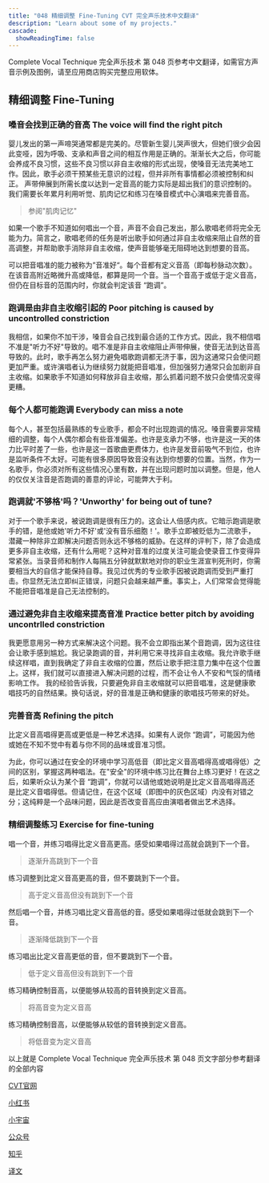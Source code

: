 ```yaml
---
title: "048 精细调整 Fine-Tuning CVT 完全声乐技术中文翻译"
description: "Learn about some of my projects."
cascade:
  showReadingTime: false
---
```

Complete Vocal Technique 完全声乐技术 第 048 页参考中文翻译，如需官方声音示例及图例，请至应用商店购买完整应用软体。

## 精细调整 Fine-Tuning

### 嗓音会找到正确的音高 The voice will find the right pitch

婴儿发出的第一声啼哭通常都是完美的。尽管新生婴儿哭声很大，但她们很少会因此变哑，因为呼吸、支承和声音之间的相互作用是正确的。渐渐长大之后，你可能会养成不良习惯，这些不良习惯以非自主收缩的形式出现，使嗓音无法完美地工作。因此，歌手必须干预某些无意识的过程，但并非所有事情都必须被控制和纠正。
声带伸展到所需长度以达到一定音高的能力实际是超出我们的意识控制的。我们需要长年累月利用听觉、肌肉记忆和练习在嗓音模式中心演唱来完善音高。

> 参阅"肌肉记忆" 

如果一个歌手不知道如何唱出一个音，声音不会自己发出，那么歌唱老师将完全无能为力。简言之，歌唱老师的任务是听出歌手如何通过非自主收缩来阻止自然的音高调整，并帮助歌手消除非自主收缩，使声音能够毫无阻碍地达到想要的音高。

可以把音唱准的能力被称为”音准好“。每个音都有定义音高（即每秒脉动次数）。在该音高附近略微升高或降低，都算是同一个音。当一个音高于或低于定义音高，但仍在目标音的范围内时，你就会判定该音 “跑调”。

### 跑调是由非自主收缩引起的 Poor pitching is caused by uncontrolled constriction

我相信，如果你不加干涉，嗓音会自己找到最合适的工作方式。因此，我不相信唱不准是"听力不好"导致的。唱不准是非自主收缩阻止声带伸展，使音无法到达音高导致的。此时，歌手再怎么努力避免唱歌跑调都无济于事，因为这通常只会使问题更加严重。或许演唱者认为继续努力就能把音唱准，但加强努力通常只会加剧非自主收缩。如果歌手不知道如何释放非自主收缩，那么抓着问题不放只会使情况变得更糟。

### 每个人都可能跑调 Everybody can miss a note

每个人，甚至包括最熟练的专业歌手，都会不时出现跑调的情况。嗓音需要非常精细的调整，每个人偶尔都会有些音准偏差。也许是支承力不够，也许是这一天的体力比平时差了一些，也许是这一首歌曲更费体力，也许是发音前吸气不到位，也许是监听条件不太好。可能有很多原因导致音没有达到你想要的位置。当然，作为一名歌手，你必须对所有这些情况心里有数，并在出现问题时加以调整。但是，他人的仅仅关注音是否跑调的善意的评论，可能弊大于利。

### 跑调就'不够格'吗？'Unworthy' for being out of tune?

对于一个歌手来说，被说跑调是很有压力的。这会让人倍感内疚。它暗示跑调是歌手的错，是他或她'听力不好'或'没有音乐细胞！'。歌手立即被贬低为二流歌手，潜藏一种除非立即解决问题否则永远不够格的威胁。在这样的评判下，除了会造成更多非自主收缩，还有什么用呢？这种对音准的过度关注可能会使录音工作变得异常紧张。当录音师和制作人每隔五分钟就默默地对你的职业生涯宣判死刑时，你需要相当大的自信才能保持自尊。我见过优秀的专业歌手因被说跑调而受到严重打击。你显然无法立即纠正错误，问题只会越来越严重。事实上，人们常常会觉得能不能把音唱准是自己无法控制的。

### 通过避免非自主收缩来提高音准 Practice better pitch by avoiding uncontrlled constriction

我更愿意用另一种方式来解决这个问题。我不会立即指出某个音跑调，因为这往往会让歌手感到尴尬。我记录跑调的音，并利用它来寻找非自主收缩。我允许歌手继续这样唱，直到我确定了非自主收缩的位置，然后让歌手把注意力集中在这个位置上。这样，我们就可以直接进入解决问题的过程，而不会让令人不安和气馁的情绪影响工作。
我的经验告诉我，只要避免非自主收缩就可以把音唱准，这是健康歌唱技巧的自然结果。换句话说，好的音准是正确和健康的歌唱技巧带来的好处。

### 完善音高 Refining the pitch

比定义音高唱得更高或更低是一种艺术选择。如果有人说你 “跑调”，可能因为他或她在不知不觉中有着与你不同的品味或音准习惯。

为此，你可以通过在安全的环境中学习高低音（即比定义音高唱得高或唱得低）之间的区别，掌握这两种唱法。在"安全"的环境中练习比在舞台上练习更好！在这之后，如果听众认为某个音 “跑调”，你就可以请他或她说明是比定义音高唱得高还是比定义音唱得低。但请记住，在这个区域（即图中的灰色区域）内没有对错之分；这纯粹是一个品味问题，因此是否改变音高应由演唱者做出艺术选择。

### 精细调整练习 Exercise for fine-tuning

唱一个音，并练习唱得比定义音高更高。感受如果唱得过高就会跳到下一个音。

> 逐渐升高跳到下一个音

练习调整到比定义音高更高的音，但不要跳到下一个音。

> 高于定义音高但没有跳到下一个音

然后唱一个音，并练习唱比定义音高低的音。感受如果唱得过低就会跳到下一个音。

> 逐渐降低跳到下一个音

练习唱出比定义音高更低的音，但不要跳到下一个音。

> 低于定义音高但没有跳到下一个音

练习精确控制音高，以便能够从较高的音转换到定义音高。

> 将高音变为定义音高

练习精确控制音高，以便能够从较低的音转换到定义音高。

> 将低音变为定义音高

以上就是 Complete Vocal Technique 完全声乐技术 第 048 页文字部分参考翻译的全部内容

[CVT官网](https://completevocalinstitute.com/complete-vocal-technique/)

[小红书](https://www.xiaohongshu.com/user/profile/627ff979000000002102aa68?xhsshare=CopyLink&appuid=627ff979000000002102aa68&apptime=1728791961)

[小宇宙](https://www.xiaoyuzhoufm.com/podcast/66be28dadb5e6d6bf99adc25)

[公众号](https://mp.weixin.qq.com/mp/appmsgalbum?action=getalbum&__biz=MzAxMjI3NzAxMg==&scene=1&album_id=3446246369961312256&count=3#wechat_redirect)


[知乎](https://www.zhihu.com/column/c_1825613276039491584)

[译文](https://euphia.github.io/zh-cn/posts/)